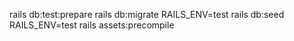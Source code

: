 rails db:test:prepare
rails db:migrate RAILS_ENV=test
rails db:seed RAILS_ENV=test
rails assets:precompile